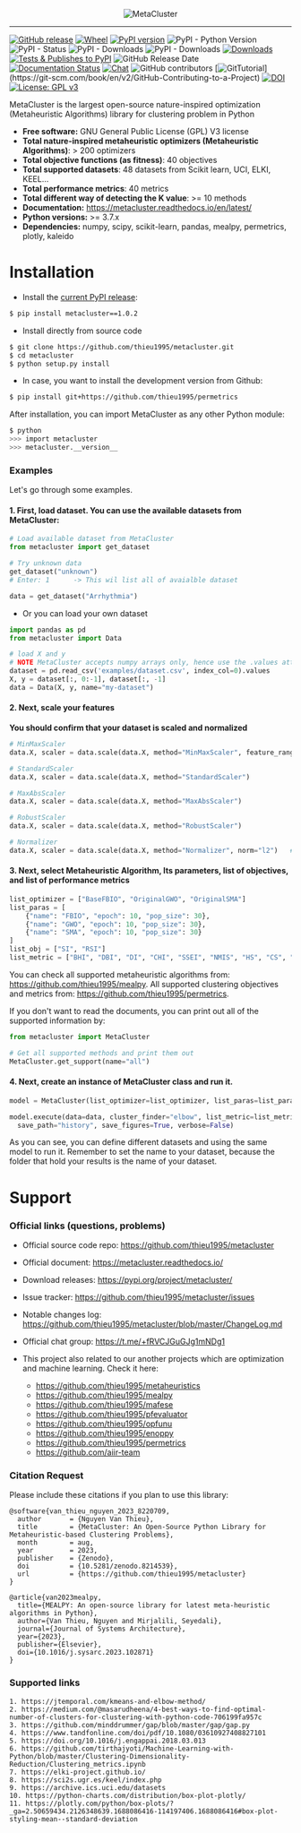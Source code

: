 
<p align="center">
<img style="max-width:100%;" 
src="https://thieu1995.github.io/post/2023-08/MetaCluster-01.png" 
alt="MetaCluster"/>
</p>

---

[![GitHub release](https://img.shields.io/badge/release-1.0.2-yellow.svg)](https://github.com/thieu1995/metacluster/releases)
[![Wheel](https://img.shields.io/pypi/wheel/gensim.svg)](https://pypi.python.org/pypi/metacluster) 
[![PyPI version](https://badge.fury.io/py/metacluster.svg)](https://badge.fury.io/py/metacluster)
![PyPI - Python Version](https://img.shields.io/pypi/pyversions/metacluster.svg)
![PyPI - Status](https://img.shields.io/pypi/status/metacluster.svg)
![PyPI - Downloads](https://img.shields.io/pypi/dm/metacluster.svg)
![PyPI - Downloads](https://img.shields.io/pypi/dm/metacluster.svg)
[![Downloads](https://pepy.tech/badge/metacluster)](https://pepy.tech/project/metacluster)
[![Tests & Publishes to PyPI](https://github.com/thieu1995/metacluster/actions/workflows/publish-package.yaml/badge.svg)](https://github.com/thieu1995/metacluster/actions/workflows/publish-package.yaml)
![GitHub Release Date](https://img.shields.io/github/release-date/thieu1995/metacluster.svg)
[![Documentation Status](https://readthedocs.org/projects/metacluster/badge/?version=latest)](https://metacluster.readthedocs.io/en/latest/?badge=latest)
[![Chat](https://img.shields.io/badge/Chat-on%20Telegram-blue)](https://t.me/+fRVCJGuGJg1mNDg1)
![GitHub contributors](https://img.shields.io/github/contributors/thieu1995/metacluster.svg)
[![GitTutorial](https://img.shields.io/badge/PR-Welcome-%23FF8300.svg?)](https://git-scm.com/book/en/v2/GitHub-Contributing-to-a-Project)
[![DOI](https://zenodo.org/badge/670197315.svg)](https://zenodo.org/badge/latestdoi/670197315)
[![License: GPL v3](https://img.shields.io/badge/License-GPLv3-blue.svg)](https://www.gnu.org/licenses/gpl-3.0)


MetaCluster is the largest open-source nature-inspired optimization (Metaheuristic Algorithms) library for 
clustering problem in Python

* **Free software:** GNU General Public License (GPL) V3 license
* **Total nature-inspired metaheuristic optimizers (Metaheuristic Algorithms)**: > 200 optimizers
* **Total objective functions (as fitness)**: 40 objectives
* **Total supported datasets**: 48 datasets from Scikit learn, UCI, ELKI, KEEL...
* **Total performance metrics**: 40 metrics
* **Total different way of detecting the K value**: >= 10 methods
* **Documentation:** https://metacluster.readthedocs.io/en/latest/
* **Python versions:** >= 3.7.x
* **Dependencies:** numpy, scipy, scikit-learn, pandas, mealpy, permetrics, plotly, kaleido


# Installation

* Install the [current PyPI release](https://pypi.python.org/pypi/metacluster):
```sh 
$ pip install metacluster==1.0.2
```

* Install directly from source code
```sh 
$ git clone https://github.com/thieu1995/metacluster.git
$ cd metacluster
$ python setup.py install
```

* In case, you want to install the development version from Github:
```sh 
$ pip install git+https://github.com/thieu1995/permetrics 
```

After installation, you can import MetaCluster as any other Python module:

```sh
$ python
>>> import metacluster
>>> metacluster.__version__
```

### Examples

Let's go through some examples.

#### 1. First, load dataset. You can use the available datasets from MetaCluster:

```python 
# Load available dataset from MetaCluster
from metacluster import get_dataset

# Try unknown data
get_dataset("unknown")
# Enter: 1      -> This wil list all of avaialble dataset

data = get_dataset("Arrhythmia")
```

* Or you can load your own dataset 

```python
import pandas as pd
from metacluster import Data

# load X and y
# NOTE MetaCluster accepts numpy arrays only, hence use the .values attribute
dataset = pd.read_csv('examples/dataset.csv', index_col=0).values
X, y = dataset[:, 0:-1], dataset[:, -1]
data = Data(X, y, name="my-dataset")
```

#### 2. Next, scale your features

**You should confirm that your dataset is scaled and normalized**

```python 
# MinMaxScaler 
data.X, scaler = data.scale(data.X, method="MinMaxScaler", feature_range=(0, 1))

# StandardScaler 
data.X, scaler = data.scale(data.X, method="StandardScaler")

# MaxAbsScaler 
data.X, scaler = data.scale(data.X, method="MaxAbsScaler")

# RobustScaler 
data.X, scaler = data.scale(data.X, method="RobustScaler")

# Normalizer 
data.X, scaler = data.scale(data.X, method="Normalizer", norm="l2")   # "l1" or "l2" or "max"
```


#### 3. Next, select Metaheuristic Algorithm, Its parameters, list of objectives, and list of performance metrics 

```python 
list_optimizer = ["BaseFBIO", "OriginalGWO", "OriginalSMA"]
list_paras = [
    {"name": "FBIO", "epoch": 10, "pop_size": 30},
    {"name": "GWO", "epoch": 10, "pop_size": 30},
    {"name": "SMA", "epoch": 10, "pop_size": 30}
]
list_obj = ["SI", "RSI"]
list_metric = ["BHI", "DBI", "DI", "CHI", "SSEI", "NMIS", "HS", "CS", "VMS", "HGS"]
```

You can check all supported metaheuristic algorithms from: https://github.com/thieu1995/mealpy.
All supported clustering objectives and metrics from: https://github.com/thieu1995/permetrics.

If you don't want to read the documents, you can print out all of the supported information by:

```python 
from metacluster import MetaCluster 

# Get all supported methods and print them out
MetaCluster.get_support(name="all")
```


#### 4. Next, create an instance of MetaCluster class and run it.

```python 
model = MetaCluster(list_optimizer=list_optimizer, list_paras=list_paras, list_obj=list_obj, n_trials=3)

model.execute(data=data, cluster_finder="elbow", list_metric=list_metric, 
  save_path="history", save_figures=True, verbose=False)
```

As you can see, you can define different datasets and using the same model to run it. 
Remember to set the name to your dataset, because the folder that hold your results is the name of your dataset.


# Support 

### Official links (questions, problems)

* Official source code repo: https://github.com/thieu1995/metacluster
* Official document: https://metacluster.readthedocs.io/
* Download releases: https://pypi.org/project/metacluster/
* Issue tracker: https://github.com/thieu1995/metacluster/issues
* Notable changes log: https://github.com/thieu1995/metacluster/blob/master/ChangeLog.md
* Official chat group: https://t.me/+fRVCJGuGJg1mNDg1

* This project also related to our another projects which are optimization and machine learning. Check it here:
    * https://github.com/thieu1995/metaheuristics
    * https://github.com/thieu1995/mealpy
    * https://github.com/thieu1995/mafese
    * https://github.com/thieu1995/pfevaluator
    * https://github.com/thieu1995/opfunu
    * https://github.com/thieu1995/enoppy
    * https://github.com/thieu1995/permetrics
    * https://github.com/aiir-team


### Citation Request

Please include these citations if you plan to use this library:

```code 
@software{van_thieu_nguyen_2023_8220709,
  author       = {Nguyen Van Thieu},
  title        = {MetaCluster: An Open-Source Python Library for Metaheuristic-based Clustering Problems},
  month        = aug,
  year         = 2023,
  publisher    = {Zenodo},
  doi          = {10.5281/zenodo.8214539},
  url          = {https://github.com/thieu1995/metacluster}
}

@article{van2023mealpy,
  title={MEALPY: An open-source library for latest meta-heuristic algorithms in Python},
  author={Van Thieu, Nguyen and Mirjalili, Seyedali},
  journal={Journal of Systems Architecture},
  year={2023},
  publisher={Elsevier},
  doi={10.1016/j.sysarc.2023.102871}
}
```

### Supported links 

```code 
1. https://jtemporal.com/kmeans-and-elbow-method/
2. https://medium.com/@masarudheena/4-best-ways-to-find-optimal-number-of-clusters-for-clustering-with-python-code-706199fa957c
3. https://github.com/minddrummer/gap/blob/master/gap/gap.py
4. https://www.tandfonline.com/doi/pdf/10.1080/03610927408827101
5. https://doi.org/10.1016/j.engappai.2018.03.013
6. https://github.com/tirthajyoti/Machine-Learning-with-Python/blob/master/Clustering-Dimensionality-Reduction/Clustering_metrics.ipynb
7. https://elki-project.github.io/
8. https://sci2s.ugr.es/keel/index.php
9. https://archive.ics.uci.edu/datasets
10. https://python-charts.com/distribution/box-plot-plotly/
11. https://plotly.com/python/box-plots/?_ga=2.50659434.2126348639.1688086416-114197406.1688086416#box-plot-styling-mean--standard-deviation
```
